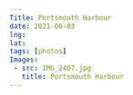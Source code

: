 ```yaml
---
Title: Portsmouth Harbour
date: 2021-06-03
lng:
lat:
tags: [photos]
Images:
 - src: IMG_2407.jpg
   title: Portsmouth Harbour
---
```

